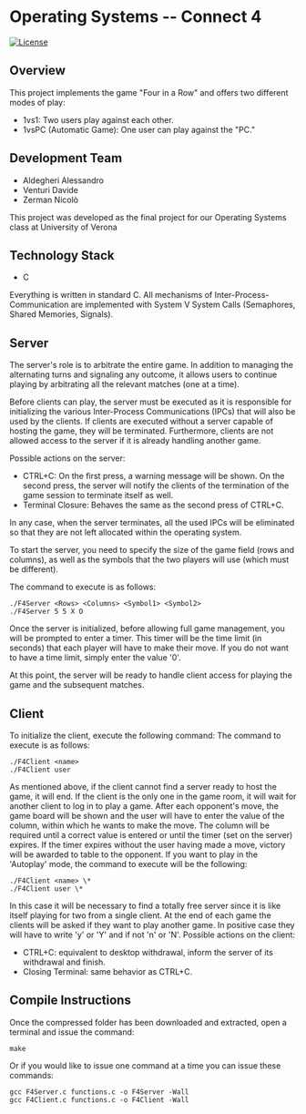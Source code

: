 # Operating Systems -- Connect 4

[![License](https://img.shields.io/badge/License-MIT-blue.svg)](LICENSE)

## Overview
This project implements the game "Four in a Row" and offers two different modes of play:

- 1vs1: Two users play against each other.
- 1vsPC (Automatic Game): One user can play against the "PC."


## Development Team
- Aldegheri Alessandro
- Venturi Davide
- Zerman Nicolò

This project was developed as the final project for our Operating Systems class at University of Verona

## Technology Stack
- C

Everything is written in standard C. All mechanisms of Inter-Process-Communication are implemented with System V System Calls (Semaphores, Shared Memories, Signals). 

## Server

The server's role is to arbitrate the entire game. In addition to managing the alternating turns and signaling any outcome, it allows users to continue playing by arbitrating all the relevant matches (one at a time).

Before clients can play, the server must be executed as it is responsible for initializing the various Inter-Process Communications (IPCs) that will also be used by the clients. If clients are executed without a server capable of hosting the game, they will be terminated. Furthermore, clients are not allowed access to the server if it is already handling another game.

Possible actions on the server:

- CTRL+C: On the first press, a warning message will be shown. On the second press, the server will notify the clients of the termination of the game session to terminate itself as well.
- Terminal Closure: Behaves the same as the second press of CTRL+C.

In any case, when the server terminates, all the used IPCs will be eliminated so that they are not left allocated within the operating system.

To start the server, you need to specify the size of the game field (rows and columns), as well as the symbols that the two players will use (which must be different).

The command to execute is as follows:
   ```shell
   ./F4Server <Rows> <Columns> <Symbol1> <Symbol2>
   ./F4Server 5 5 X O
   ```

Once the server is initialized, before allowing full game management, you will be prompted to enter a timer. This timer will be the time limit (in seconds) that each player will have to make their move. If you do not want to have a time limit, simply enter the value '0'.

At this point, the server will be ready to handle client access for playing the game and the subsequent matches.

## Client

To initialize the client, execute the following command:
The command to execute is as follows:
   ```shell
   ./F4Client <name>
   ./F4Client user
   ```

As mentioned above, if the client cannot find a server ready to host the game,
it will end.
If the client is the only one in the game room, it will wait for another client to log in to
play a game.
After each opponent's move, the game board will be shown and the user will have to enter the
value of the column, within which he wants to make the move. The column will be required
until a correct value is entered or until the timer (set on the server) expires.
If the timer expires without the user having made a move, victory will be awarded to
table to the opponent.
If you want to play in the 'Autoplay' mode, the command to execute will be the following:
   ```shell
   ./F4Client <name> \*
   ./F4Client user \*
   ```
In this case it will be necessary to find a totally free server since it is like itself
playing for two from a single client.
At the end of each game the clients will be asked if they want to play another game. In positive case
they will have to write 'y' or 'Y' and if not 'n' or 'N'.
Possible actions on the client:
- CTRL+C: equivalent to desktop withdrawal, inform the server of its withdrawal and finish.
- Closing Terminal: same behavior as CTRL+C.

## Compile Instructions
Once the compressed folder has been downloaded and extracted, open a terminal and issue the command: 
   ```shell
   make
   ```

Or if you would like to issue one command at a time you can issue these commands:
   ```shell
   gcc F4Server.c functions.c -o F4Server -Wall
   gcc F4Client.c functions.c -o F4Client -Wall
   ```


